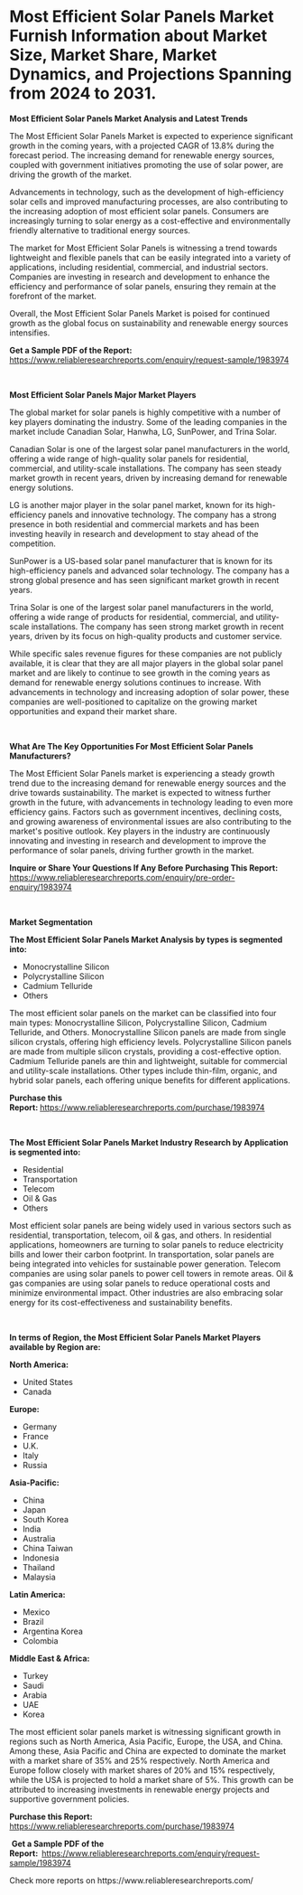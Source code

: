 <p><h1>Most Efficient Solar Panels Market Furnish Information about Market Size, Market Share, Market Dynamics, and Projections Spanning from 2024 to 2031.</h1></p><p><strong>Most Efficient Solar Panels Market Analysis and Latest Trends</strong></p>
<p><p>The Most Efficient Solar Panels Market is expected to experience significant growth in the coming years, with a projected CAGR of 13.8% during the forecast period. The increasing demand for renewable energy sources, coupled with government initiatives promoting the use of solar power, are driving the growth of the market. </p><p>Advancements in technology, such as the development of high-efficiency solar cells and improved manufacturing processes, are also contributing to the increasing adoption of most efficient solar panels. Consumers are increasingly turning to solar energy as a cost-effective and environmentally friendly alternative to traditional energy sources.</p><p>The market for Most Efficient Solar Panels is witnessing a trend towards lightweight and flexible panels that can be easily integrated into a variety of applications, including residential, commercial, and industrial sectors. Companies are investing in research and development to enhance the efficiency and performance of solar panels, ensuring they remain at the forefront of the market.</p><p>Overall, the Most Efficient Solar Panels Market is poised for continued growth as the global focus on sustainability and renewable energy sources intensifies.</p></p>
<p><strong>Get a Sample PDF of the Report:&nbsp;</strong> <a href="https://www.reliableresearchreports.com/enquiry/request-sample/1983974">https://www.reliableresearchreports.com/enquiry/request-sample/1983974</a></p>
<p>&nbsp;</p>
<p><strong>Most Efficient Solar Panels Major Market Players</strong></p>
<p><p>The global market for solar panels is highly competitive with a number of key players dominating the industry. Some of the leading companies in the market include Canadian Solar, Hanwha, LG, SunPower, and Trina Solar.</p><p>Canadian Solar is one of the largest solar panel manufacturers in the world, offering a wide range of high-quality solar panels for residential, commercial, and utility-scale installations. The company has seen steady market growth in recent years, driven by increasing demand for renewable energy solutions.</p><p>LG is another major player in the solar panel market, known for its high-efficiency panels and innovative technology. The company has a strong presence in both residential and commercial markets and has been investing heavily in research and development to stay ahead of the competition.</p><p>SunPower is a US-based solar panel manufacturer that is known for its high-efficiency panels and advanced solar technology. The company has a strong global presence and has seen significant market growth in recent years.</p><p>Trina Solar is one of the largest solar panel manufacturers in the world, offering a wide range of products for residential, commercial, and utility-scale installations. The company has seen strong market growth in recent years, driven by its focus on high-quality products and customer service.</p><p>While specific sales revenue figures for these companies are not publicly available, it is clear that they are all major players in the global solar panel market and are likely to continue to see growth in the coming years as demand for renewable energy solutions continues to increase. With advancements in technology and increasing adoption of solar power, these companies are well-positioned to capitalize on the growing market opportunities and expand their market share.</p></p>
<p>&nbsp;</p>
<p><strong>What Are The Key Opportunities For Most Efficient Solar Panels Manufacturers?</strong></p>
<p><p>The Most Efficient Solar Panels market is experiencing a steady growth trend due to the increasing demand for renewable energy sources and the drive towards sustainability. The market is expected to witness further growth in the future, with advancements in technology leading to even more efficiency gains. Factors such as government incentives, declining costs, and growing awareness of environmental issues are also contributing to the market's positive outlook. Key players in the industry are continuously innovating and investing in research and development to improve the performance of solar panels, driving further growth in the market.</p></p>
<p><strong>Inquire or Share Your Questions If Any Before Purchasing This Report:</strong> <a href="https://www.reliableresearchreports.com/enquiry/pre-order-enquiry/1983974">https://www.reliableresearchreports.com/enquiry/pre-order-enquiry/1983974</a></p>
<p>&nbsp;</p>
<p><strong>Market Segmentation</strong></p>
<p><strong>The Most Efficient Solar Panels Market Analysis by types is segmented into:</strong></p>
<p><ul><li>Monocrystalline Silicon</li><li>Polycrystalline Silicon</li><li>Cadmium Telluride</li><li>Others</li></ul></p>
<p><p>The most efficient solar panels on the market can be classified into four main types: Monocrystalline Silicon, Polycrystalline Silicon, Cadmium Telluride, and Others. Monocrystalline Silicon panels are made from single silicon crystals, offering high efficiency levels. Polycrystalline Silicon panels are made from multiple silicon crystals, providing a cost-effective option. Cadmium Telluride panels are thin and lightweight, suitable for commercial and utility-scale installations. Other types include thin-film, organic, and hybrid solar panels, each offering unique benefits for different applications.</p></p>
<p><strong>Purchase this Report:&nbsp;</strong><a href="https://www.reliableresearchreports.com/purchase/1983974">https://www.reliableresearchreports.com/purchase/1983974</a></p>
<p>&nbsp;</p>
<p><strong>The Most Efficient Solar Panels Market Industry Research by Application is segmented into:</strong></p>
<p><ul><li>Residential</li><li>Transportation</li><li>Telecom</li><li>Oil & Gas</li><li>Others</li></ul></p>
<p><p>Most efficient solar panels are being widely used in various sectors such as residential, transportation, telecom, oil & gas, and others. In residential applications, homeowners are turning to solar panels to reduce electricity bills and lower their carbon footprint. In transportation, solar panels are being integrated into vehicles for sustainable power generation. Telecom companies are using solar panels to power cell towers in remote areas. Oil & gas companies are using solar panels to reduce operational costs and minimize environmental impact. Other industries are also embracing solar energy for its cost-effectiveness and sustainability benefits.</p></p>
<p>&nbsp;</p>
<p><strong>In terms of Region, the Most Efficient Solar Panels Market Players available by Region are:</strong></p>
<p>
    <p> <strong> North America: </strong>
        <ul>
            <li>United States</li>
            <li>Canada</li>
        </ul>
        </p> 
    <p> <strong> Europe: </strong>
        <ul>
            <li>Germany</li>
            <li>France</li>
            <li>U.K.</li>
            <li>Italy</li>
            <li>Russia</li>
        </ul>
        </p> 
    <p> <strong> Asia-Pacific: </strong>
        <ul>
            <li>China</li>
            <li>Japan</li>
            <li>South Korea</li>
            <li>India</li>
            <li>Australia</li>
            <li>China Taiwan</li>
            <li>Indonesia</li>
            <li>Thailand</li>
            <li>Malaysia</li>
        </ul>
        </p> 
    <p> <strong> Latin America: </strong>
        <ul>
            <li>Mexico</li>
            <li>Brazil</li>
            <li>Argentina Korea</li>
            <li>Colombia</li>
        </ul>
        </p> 
    <p> <strong> Middle East & Africa: </strong>
        <ul>
            <li>Turkey</li>
            <li>Saudi</li>
            <li>Arabia</li>
            <li>UAE</li>
            <li>Korea</li>
        </ul>
    </p>
    </p>
<p><p>The most efficient solar panels market is witnessing significant growth in regions such as North America, Asia Pacific, Europe, the USA, and China. Among these, Asia Pacific and China are expected to dominate the market with a market share of 35% and 25% respectively. North America and Europe follow closely with market shares of 20% and 15% respectively, while the USA is projected to hold a market share of 5%. This growth can be attributed to increasing investments in renewable energy projects and supportive government policies.</p></p>
<p><strong>Purchase this Report: </strong><a href="https://www.reliableresearchreports.com/purchase/1983974">https://www.reliableresearchreports.com/purchase/1983974</a></p>
<p>&nbsp;<strong>Get a Sample PDF of the Report:&nbsp;&nbsp;</strong><a href="https://www.reliableresearchreports.com/enquiry/request-sample/1983974">https://www.reliableresearchreports.com/enquiry/request-sample/1983974</a></p>
<p><strong></strong></p>
<p>Check more reports on https://www.reliableresearchreports.com/</p>